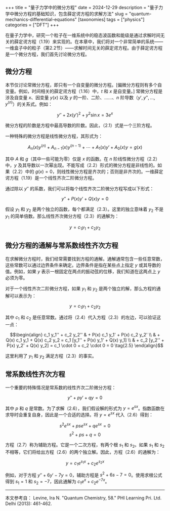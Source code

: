 +++
title = "量子力学中的微分方程"
date = 2024-12-29
description = "量子力学中微分方程的基础知识，包含薛定谔方程的求解方法"
slug = "quantum-mechanics-differential-equations"
[taxonomies]
tags = ["physics"]
categories = ["DFT"]
+++

在量子力学中，研究一个粒子在一维系统中的稳态波函数和能级是通过求解时间无关的薛定谔方程（1.19）来实现的。在本章中，我们将对一个非常简单的系统——一维盒子中的粒子（第2.2节）——求解时间无关的薛定谔方程。由于薛定谔方程是一个微分方程，我们首先讨论微分方程。

<!-- more -->

## 微分方程

本节仅讨论常微分方程，即只有一个自变量的微分方程。[偏微分方程则有多个自变量。例如，时间相关的薛定谔方程（1.16）中，$t$ 和 $x$ 是自变量。] 常微分方程是涉及自变量 $x$、因变量 $y(x)$ 以及 $y$ 的一阶、二阶、……、$n$ 阶导数（$y',y'',\ldots,y^{(n)}$）的关系式。例如：

$$y'' + 2x(y')^2 + y^2 \sin x = 3e^x \tag{2.1}$$

微分方程的阶数是方程中最高导数的阶数。因此，（2.1）式是一个三阶方程。

一种特殊的微分方程是线性微分方程，其形式为：

$$A_n(x)y^{(n)} + A_{n-1}(x)y^{(n-1)} + \cdots + A_1(x)y' + A_0(x)y = g(x) \tag{2.2}$$

其中 $A$ 和 $g$（其中一些可能为零）仅是 $x$ 的函数。在 $n$ 阶线性微分方程（2.2）中，$y$ 及其导数以一次幂出现。不能写成（2.2）形式的微分方程是非线性的。如果（2.2）中的 $g(x) = 0$，则线性微分方程是齐次的；否则是非齐次的。一维薛定谔方程（1.19）是一个线性齐次二阶微分方程。

通过除以 $y''$ 的系数，我们可以将每个线性齐次二阶微分方程写成以下形式：

$$y'' + P(x)y' + Q(x)y = 0 \tag{2.3}$$

假设 $y_1$ 和 $y_2$ 是两个独立的函数，每个都满足（2.3）。这里的独立意味着 $y_2$ 不是 $y_1$ 的简单倍数。那么线性齐次微分方程（2.3）的通解为：

$$y = c_1y_1 + c_2y_2 \tag{2.4}$$

## 微分方程的通解与常系数线性齐次方程

在求解微分方程时，我们经常需要找到方程的通解。通解通常包含一些任意常数，这些常数可以通过边界条件来确定。边界条件是指在某些点上指定 $y$ 或其导数的值。例如，如果 $y$ 表示一根固定在两点的振动弦的位移，我们知道在这两点上 $y$ 必须为零。

对于一个线性齐次二阶微分方程，如果 $y_1$ 和 $y_2$ 是两个独立的解，那么方程的通解可以表示为：

$$y = c_1 y_1 + c_2 y_2 \tag{2.4}$$

其中 $c_1$ 和 $c_2$ 是任意常数。通过将（2.4）代入方程（2.3）的左边，可以验证这一点：

$$\begin{align}
c_1 y_1'' + c_2 y_2'' & + P(x) c_1 y_1' + P(x) c_2 y_2'  \\
& + Q(x) c_1 y_1 + Q(x) c_2 y_2 = c_1 [y_1'' + P(x) y_1' + Q(x) y_1] \\
& + c_2 [y_2'' + P(x) y_2' + Q(x) y_2] = c_1 \cdot 0 + c_2 \cdot 0 = 0 \tag{2.5}
\end{align}$$

这里利用了 $y_1$ 和 $y_2$ 满足方程（2.3）的事实。

## 常系数线性齐次方程

一个重要的特殊情况是常系数的线性齐次二阶微分方程：

$$y'' + p y' + q y = 0 \tag{2.6}$$

其中 $p$ 和 $q$ 是常数。为了求解（2.6），我们假设解的形式为 $y = e^{sx}$。指数函数在求导时会重复自身，因此是一个合适的选择。将 $y = e^{sx}$ 代入（2.6）得到：

$$s^2 e^{sx} + p s e^{sx} + q e^{sx} = 0$$
$$s^2 + p s + q = 0 \tag{2.7}$$

方程（2.7）称为辅助方程。它是一个二次方程，有两个根 $s_1$ 和 $s_2$。如果 $s_1$ 和 $s_2$ 不相等，它们将给出方程（2.6）的两个独立解。因此，方程（2.6）的通解为：

$$y = c_1 e^{s_1 x} + c_2 e^{s_2 x} \tag{2.8}$$

例如，对于方程 $y'' + 6y' - 7y = 0$，辅助方程是 $s^2 + 6s - 7 = 0$。使用求根公式得到 $s_1 = 1$ 和 $s_2 = -7$，因此通解为 $c_1 e^x + c_2 e^{-7x}$。


---
本文参考自：
Levine, Ira N. "Quantum Chemistry, 58." PHI Learning Pri. Ltd. Delhi (2013): 461-462.

